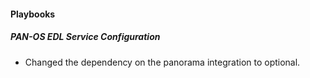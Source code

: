 
#### Playbooks
##### PAN-OS EDL Service Configuration
- Changed the dependency on the panorama integration to optional.
